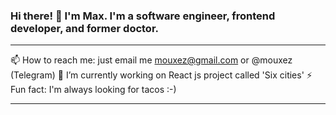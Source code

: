 ### Hi there! 👋 I'm Max. I'm a software engineer, frontend developer, and former doctor.

---

📫 How to reach me: just email me mouxez@gmail.com or @mouxez (Telegram)
🔭 I’m currently working on React js project called 'Six cities'
⚡ Fun fact: I'm always looking for tacos :-)

---

<!--
**mouxez/mouxez** is a ✨ _special_ ✨ repository because its `README.md` (this file) appears on your GitHub profile.

Here are some ideas to get you started:

- 🔭 I’m currently working on ...
- 🌱 I’m currently learning ...
- 👯 I’m looking to collaborate on ...
- 🤔 I’m looking for help with ...
- 💬 Ask me about ...
- 📫 How to reach me: ...
- 😄 Pronouns: ...
- ⚡ Fun fact: ...
-->
